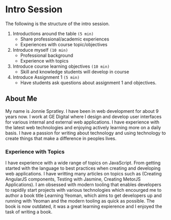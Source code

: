 # Intro Session
The following is the structure of the intro session.


1. Introductions around the table `(5 min)`
	* Share professional/academic experiences
	* Experiences with course topic/objectives
2. Introduce myself `(10 min)`
	* Professional background
	* Experience with topics
3. Introduce course learning objectives `(10 min)`
	* Skill and knowledge students will develop in course
4. Introduce Assignment 1 `(5 min)`
	* Have students ask questions about assignment 1 and objectives.



## About Me
My name is Jonnie Spratley. I have been in web development for about 9 years now. I work at GE Digital where I design and develop user interfaces for various internal and external web applications. I have experience with the latest web technologies and enjoying actively learning more on a daily basis. I have a passion for writing about technology and using technology to create things that make a difference in peoples lives.

### Experience with Topics
I have experience with a wide range of topics on JavaScript. From getting started with the language to best practices when creating and developing web applications. I have writting many articles on topics such as (Creating AngularJS components, Testing with Jasmine, Creating MetorJS Applications). I am obsessed with modern tooling that enables developers to rapidily start projects with various technologies which encourged me to author a book title Learning Yeoman, which aims to get developers up and running with Yeoman and the modern tooling as quick as possible. The book is now outdated, it was a great learning expierence and I enjoyed the task of writing a book.
